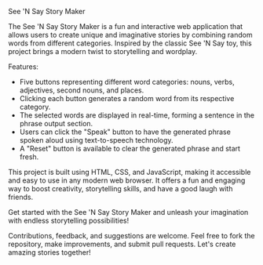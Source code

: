 See 'N Say Story Maker

The See 'N Say Story Maker is a fun and interactive web application that allows users to create unique and imaginative stories by combining random words from different categories. Inspired by the classic See 'N Say toy, this project brings a modern twist to storytelling and wordplay.

Features:
- Five buttons representing different word categories: nouns, verbs, adjectives, second nouns, and places.
- Clicking each button generates a random word from its respective category.
- The selected words are displayed in real-time, forming a sentence in the phrase output section.
- Users can click the "Speak" button to have the generated phrase spoken aloud using text-to-speech technology.
- A "Reset" button is available to clear the generated phrase and start fresh.

This project is built using HTML, CSS, and JavaScript, making it accessible and easy to use in any modern web browser. It offers a fun and engaging way to boost creativity, storytelling skills, and have a good laugh with friends.

Get started with the See 'N Say Story Maker and unleash your imagination with endless storytelling possibilities!

Contributions, feedback, and suggestions are welcome. Feel free to fork the repository, make improvements, and submit pull requests. Let's create amazing stories together!
